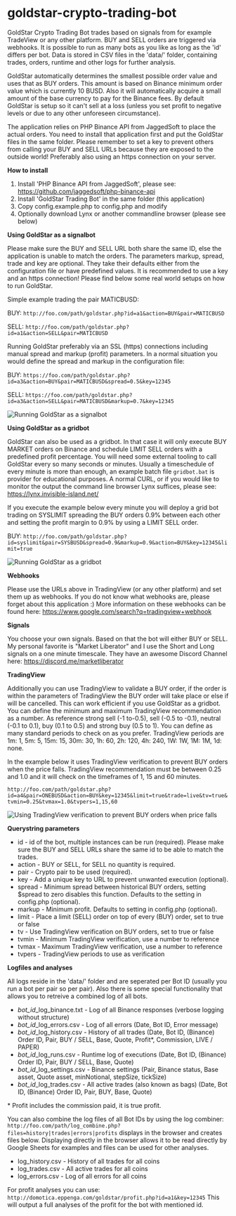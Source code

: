 # goldstar-crypto-trading-bot
GoldStar Crypto Trading Bot trades based on signals from for example TradeView or any other platform. BUY and SELL orders are triggered via webhooks. It is possible to run as many bots as you like as long as the 'id' differs per bot. Data is stored in CSV files in the 'data/' folder, containing trades, orders, runtime and other logs for further analysis.

GoldStar automatically determines the smallest possible order value and uses that as BUY orders. This amount is based on Binance minimum order value which is currently 10 BUSD. Also it will automatically acquire a small amount of the base currency to pay for the Binance fees. By default GoldStar is setup so it can't sell at a loss (unless you set profit to negative levels or due to any other unforeseen circumstance).

The application relies on PHP Binance API from JaggedSoft to place the actual orders. You need to install that application first and put the GoldStar files in the same folder. Please remember to set a key to prevent others from calling your BUY and SELL URLs because they are exposed to the outside world! Preferably also using an https connection on your server.

**How to install**

1) Install 'PHP Binance API from JaggedSoft', please see: https://github.com/jaggedsoft/php-binance-api
2) Install 'GoldStar Trading Bot' in the same folder (this application)
3) Copy config.example.php to config.php and modify
4) Optionally download Lynx or another commandline browser (please see below)

**Using GoldStar as a signalbot**

Please make sure the BUY and SELL URL both share the same ID, else the application is unable to match the orders. The parameters markup, spread, trade and key are optional. They take their defaults either from the configuration file or have predefined values. It is recommended to use a key and an https connection! Please find below some real world setups on how to run GoldStar.

Simple example trading the pair MATICBUSD:

BUY:
`http://foo.com/path/goldstar.php?id=a1&action=BUY&pair=MATICBUSD`

SELL:
`http://foo.com/path/goldstar.php?id=a1&action=SELL&pair=MATICBUSD`

Running GoldStar preferably via an SSL (https) connections including manual spread and markup (profit) parameters. In a normal situation you would define the spread and markup in the configuration file:

BUY:
`https://foo.com/path/goldstar.php?id=a3&action=BUY&pair=MATICBUSD&spread=0.5&key=12345`

SELL:
`https://foo.com/path/goldstar.php?id=a3&action=SELL&pair=MATICBUSD&markup=0.7&key=12345`

![Running GoldStar as a signalbot](https://share.cryptowat.ch/charts/c78p54ltqnga5k7ql48g-binance-rosebusd.png)

**Using GoldStar as a gridbot**

GoldStar can also be used as a gridbot. In that case it will only execute BUY MARKET orders on Binance and schedule LIMIT SELL orders with a predefined profit percentage. You will need some external tooling to call GoldStar every so many seconds or minutes. Usually a timeschedule of every minute is more than enough, an example batch file `gridbot.bat` is provider for educational purposes. A normal CURL, or if you would like to monitor the output the command line browser Lynx suffices, please see: https://lynx.invisible-island.net/

If you execute the example below every minute you will deploy a grid bot trading on SYSLIMIT spreading the BUY orders 0.9% between each other and setting the profit margin to 0.9% by using a LIMIT SELL order.

BUY:
`http://foo.com/path/goldstar.php?id=syslimit&pair=SYSBUSD&spread=0.9&markup=0.9&action=BUY&key=12345&limit=true`

![Running GoldStar as a gridbot](https://share.cryptowat.ch/charts/c78p35up6bmlauced66g-binance-onebusd.png)

**Webhooks**

Please use the URLs above in TradingView (or any other platform) and set them up as webhooks. If you do not know what webhooks are, please forget about this application :) More information on these webhooks can be found here: https://www.google.com/search?q=tradingview+webhook

**Signals**

You choose your own signals. Based on that the bot will either BUY or SELL. My personal favorite is "Market Liberator" and I use the Short and Long signals on a one minute timescale. They have an awesome Discord Channel here: https://discord.me/marketliberator

**TradingView**

Additionally you can use TradingView to validate a BUY order, if the order is within the parameters of TradingView the BUY order will take place or else if will be cancelled. This can work efficient if you use GoldStar as a gridbot. You can define the minimum and maximum TradingView recommendation as a number. As reference strong sell (-1 to-0.5), sell (-0.5 to -0.1), neutral (-0.1 to 0.1), buy (0.1 to 0.5) and strong buy (0.5 to 1). You can define as many standard periods to check on as you prefer. TradingView periods are 1m: 1, 5m: 5, 15m: 15, 30m: 30, 1h: 60, 2h: 120, 4h: 240, 1W: 1W, 1M: 1M, 1d: none.

In the example below it uses TradingView verification to prevent BUY orders when the price falls. TradingView recommendation must be between 0.25 and 1.0 and it will check on the timeframes of 1, 15 and 60 minutes.

`http://foo.com/path/goldstar.php?id=a4&pair=ONEBUSD&action=BUY&key=12345&limit=true&trade=live&tv=true&tvmin=0.25&tvmax=1.0&tvpers=1,15,60`

![Using TradingView verification to prevent BUY orders when price falls](https://share.cryptowat.ch/charts/cbsg5r287pp0qbkpkr70-binance-one-busd.png)

**Querystring parameters**

- id       - id of the bot, multiple instances can be run (required). Please make sure the BUY and SELL URLs share the same id to be able to match the trades.
- action   - BUY or SELL, for SELL no quantity is required.
- pair     - Crypto pair to be used (required).
- key      - Add a unique key to URL to prevent unwanted execution (optional).
- spread   - Minimum spread between historical BUY orders, setting $spread to zero disables this function. Defaults to the setting in config.php (optional).
- markup   - Minimum profit. Defaults to setting in config.php (optional).
- limit    - Place a limit (SELL) order on top of every (BUY) order, set to true or false
- tv       - Use TradingView verification on BUY orders, set to true or false
- tvmin    - Minimum TradingView verification, use a number to reference
- tvmax    - Maximum TradingView verification, use a number to reference
- tvpers   - TradingView periods to use as verification

**Logfiles and analyses**

All logs reside in the 'data/' folder and are seperated per Bot ID (usually you run a bot per pair so per pair). Also there is some special functionality that allows you to retreive a combined log of all bots. 

- *bot_id*_log_binance.txt  - Log of all Binance responses (verbose logging without structure)
- *bot_id*_log_errors.csv   - Log of all errors (Date, Bot ID, Error message)
- *bot_id*_log_history.csv  - History of all trades (Date, Bot ID, (Binance) Order ID, Pair, BUY / SELL, Base, Quote, Profit\*, Commission, LIVE / PAPER)
- *bot_id*_log_runs.csv     - Runtime log of executions (Date, Bot ID, (Binance) Order ID, Pair, BUY / SELL, Base, Quote)
- *bot_id*_log_settings.csv	- Binance settings (Pair, Binance status, Base asset, Quote asset, minNotional, stepSize, tickSize)
- *bot_id*_log_trades.csv   - All active trades (also known as bags) (Date, Bot ID, (Binance) Order ID, Pair, BUY, Base, Quote)

\* Profit includes the commission paid, it is true profit.

You can also combine the log files of all Bot IDs by using the log combiner:
`http://foo.com/path/log_combine.php?files=history|trades|errors|profits` displays in the browser and creates files below. Displaying directly in the browser allows it to be read directly by Google Sheets for examples and files can be used for other analyses.

- log_history.csv     - History of all trades for all coins
- log_trades.csv      - All active trades for all coins
- log_errors.csv      - Log of all errors for all coins

For profit analyses you can use:
`http://domotica.eppenga.com/goldstar/profit.php?id=a1&key=12345`
This will output a full analyses of the profit for the bot with mentioned id.

